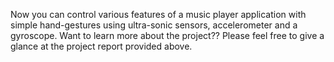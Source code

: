 Now you can control various features of a music player application with simple hand-gestures using ultra-sonic sensors, accelerometer and a gyroscope. Want to learn more about the project?? Please feel free to give a glance at the project report provided above.

